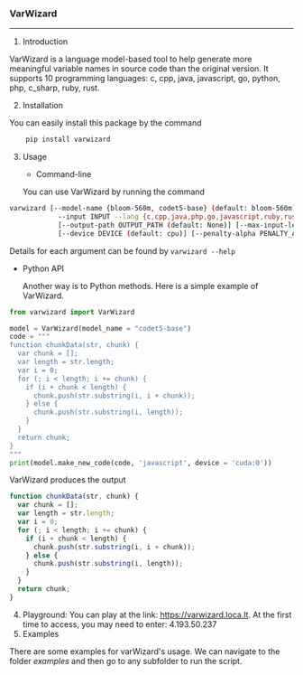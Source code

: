 ### VarWizard
***
1. Introduction

VarWizard is a language model-based tool to help generate more meaningful variable names in source code than the original version. It supports 10 programming languages: c, cpp, java, javascript, go, python, php, c\_sharp, ruby, rust.

2. Installation

You can easily install this package by the command
```bash
    pip install varwizard
```
3. Usage
    * Command-line
    
    You can use VarWizard by running the command
```bash
varwizard [--model-name {bloom-560m, codet5-base} (default: bloom-560m)]
            --input INPUT --lang {c,cpp,java,php,go,javascript,ruby,rust,python,c_sharp} 
            [--output-path OUTPUT_PATH (default: None)] [--max-input-len MAX_INPUT_LEN (default: 400)]
            [--device DEVICE (default: cpu)] [--penalty-alpha PENALTY_ALPHA (default: 0.6)] [--top-k TOP_K (default: 4)] [--max-new-tokens MAX_NEW_TOKENS (default: 100)]
```
Details for each argument can be found by 
```varwizard --help```


 * Python API

    Another way is to Python methods.
Here is a simple example of VarWizard.
```python
from varwizard import VarWizard

model = VarWizard(model_name = "codet5-base")
code = """
function chunkData(str, chunk) {
  var chunk = [];
  var length = str.length;
  var i = 0;
  for (; i < length; i += chunk) {
    if (i + chunk < length) {
      chunk.push(str.substring(i, i + chunk));
    } else {
      chunk.push(str.substring(i, length));
    }
  }
  return chunk;
}
"""
print(model.make_new_code(code, 'javascript', device = 'cuda:0'))
```
VarWizard produces the output
```javascript
function chunkData(str, chunk) {
  var chunk = [];
  var length = str.length;
  var i = 0;
  for (; i < length; i += chunk) {
    if (i + chunk < length) {
      chunk.push(str.substring(i, i + chunk));
    } else {
      chunk.push(str.substring(i, length));
    }
  }
  return chunk;
}
```

4. Playground: You can play at the link: https://varwizard.loca.lt. At the first time to access, you may need to enter: 4.193.50.237
5. Examples

There are some examples for varWizard's usage. We can navigate to the folder $examples$ and then go to any subfolder to run the script.